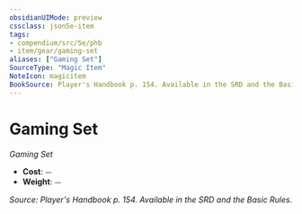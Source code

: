 ```yaml
---
obsidianUIMode: preview
cssclass: json5e-item
tags:
- compendium/src/5e/phb
- item/gear/gaming-set
aliases: ["Gaming Set"]
SourceType: "Magic Item"
NoteIcon: magicitem
BookSource: Player's Handbook p. 154. Available in the SRD and the Basic Rules.
---
```

# Gaming Set
*Gaming Set*  

- **Cost**: ⏤
- **Weight**: ⏤

*Source: Player's Handbook p. 154. Available in the SRD and the Basic Rules.*